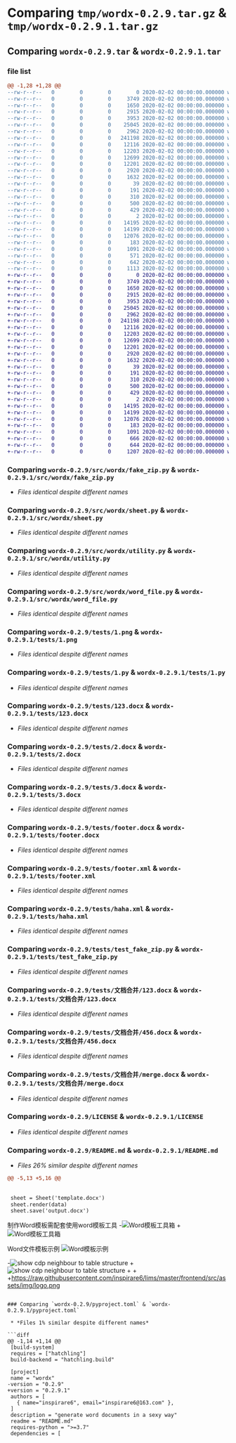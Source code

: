 # Comparing `tmp/wordx-0.2.9.tar.gz` & `tmp/wordx-0.2.9.1.tar.gz`

## Comparing `wordx-0.2.9.tar` & `wordx-0.2.9.1.tar`

### file list

```diff
@@ -1,28 +1,28 @@
--rw-r--r--   0        0        0        0 2020-02-02 00:00:00.000000 wordx-0.2.9/src/wordx/__init__.py
--rw-r--r--   0        0        0     3749 2020-02-02 00:00:00.000000 wordx-0.2.9/src/wordx/fake_zip.py
--rw-r--r--   0        0        0     1650 2020-02-02 00:00:00.000000 wordx-0.2.9/src/wordx/sheet.py
--rw-r--r--   0        0        0     2915 2020-02-02 00:00:00.000000 wordx-0.2.9/src/wordx/utility.py
--rw-r--r--   0        0        0     3953 2020-02-02 00:00:00.000000 wordx-0.2.9/src/wordx/word_file.py
--rw-r--r--   0        0        0    25045 2020-02-02 00:00:00.000000 wordx-0.2.9/tests/1.png
--rw-r--r--   0        0        0     2962 2020-02-02 00:00:00.000000 wordx-0.2.9/tests/1.py
--rw-r--r--   0        0        0   241198 2020-02-02 00:00:00.000000 wordx-0.2.9/tests/123.docx
--rw-r--r--   0        0        0    12116 2020-02-02 00:00:00.000000 wordx-0.2.9/tests/2.docx
--rw-r--r--   0        0        0    12203 2020-02-02 00:00:00.000000 wordx-0.2.9/tests/3.docx
--rw-r--r--   0        0        0    12699 2020-02-02 00:00:00.000000 wordx-0.2.9/tests/footer.docx
--rw-r--r--   0        0        0    12201 2020-02-02 00:00:00.000000 wordx-0.2.9/tests/footer.xml
--rw-r--r--   0        0        0     2920 2020-02-02 00:00:00.000000 wordx-0.2.9/tests/haha.xml
--rw-r--r--   0        0        0     1632 2020-02-02 00:00:00.000000 wordx-0.2.9/tests/test_fake_zip.py
--rw-r--r--   0        0        0       39 2020-02-02 00:00:00.000000 wordx-0.2.9/tests/.pytest_cache/.gitignore
--rw-r--r--   0        0        0      191 2020-02-02 00:00:00.000000 wordx-0.2.9/tests/.pytest_cache/CACHEDIR.TAG
--rw-r--r--   0        0        0      310 2020-02-02 00:00:00.000000 wordx-0.2.9/tests/.pytest_cache/README.md
--rw-r--r--   0        0        0      500 2020-02-02 00:00:00.000000 wordx-0.2.9/tests/.pytest_cache/v/cache/lastfailed
--rw-r--r--   0        0        0      429 2020-02-02 00:00:00.000000 wordx-0.2.9/tests/.pytest_cache/v/cache/nodeids
--rw-r--r--   0        0        0        2 2020-02-02 00:00:00.000000 wordx-0.2.9/tests/.pytest_cache/v/cache/stepwise
--rw-r--r--   0        0        0    14195 2020-02-02 00:00:00.000000 wordx-0.2.9/tests/文档合并/123.docx
--rw-r--r--   0        0        0    14199 2020-02-02 00:00:00.000000 wordx-0.2.9/tests/文档合并/456.docx
--rw-r--r--   0        0        0    12076 2020-02-02 00:00:00.000000 wordx-0.2.9/tests/文档合并/merge.docx
--rw-r--r--   0        0        0      183 2020-02-02 00:00:00.000000 wordx-0.2.9/tests/文档合并/merge.py
--rw-r--r--   0        0        0     1091 2020-02-02 00:00:00.000000 wordx-0.2.9/LICENSE
--rw-r--r--   0        0        0      571 2020-02-02 00:00:00.000000 wordx-0.2.9/README.md
--rw-r--r--   0        0        0      642 2020-02-02 00:00:00.000000 wordx-0.2.9/pyproject.toml
--rw-r--r--   0        0        0     1113 2020-02-02 00:00:00.000000 wordx-0.2.9/PKG-INFO
+-rw-r--r--   0        0        0        0 2020-02-02 00:00:00.000000 wordx-0.2.9.1/src/wordx/__init__.py
+-rw-r--r--   0        0        0     3749 2020-02-02 00:00:00.000000 wordx-0.2.9.1/src/wordx/fake_zip.py
+-rw-r--r--   0        0        0     1650 2020-02-02 00:00:00.000000 wordx-0.2.9.1/src/wordx/sheet.py
+-rw-r--r--   0        0        0     2915 2020-02-02 00:00:00.000000 wordx-0.2.9.1/src/wordx/utility.py
+-rw-r--r--   0        0        0     3953 2020-02-02 00:00:00.000000 wordx-0.2.9.1/src/wordx/word_file.py
+-rw-r--r--   0        0        0    25045 2020-02-02 00:00:00.000000 wordx-0.2.9.1/tests/1.png
+-rw-r--r--   0        0        0     2962 2020-02-02 00:00:00.000000 wordx-0.2.9.1/tests/1.py
+-rw-r--r--   0        0        0   241198 2020-02-02 00:00:00.000000 wordx-0.2.9.1/tests/123.docx
+-rw-r--r--   0        0        0    12116 2020-02-02 00:00:00.000000 wordx-0.2.9.1/tests/2.docx
+-rw-r--r--   0        0        0    12203 2020-02-02 00:00:00.000000 wordx-0.2.9.1/tests/3.docx
+-rw-r--r--   0        0        0    12699 2020-02-02 00:00:00.000000 wordx-0.2.9.1/tests/footer.docx
+-rw-r--r--   0        0        0    12201 2020-02-02 00:00:00.000000 wordx-0.2.9.1/tests/footer.xml
+-rw-r--r--   0        0        0     2920 2020-02-02 00:00:00.000000 wordx-0.2.9.1/tests/haha.xml
+-rw-r--r--   0        0        0     1632 2020-02-02 00:00:00.000000 wordx-0.2.9.1/tests/test_fake_zip.py
+-rw-r--r--   0        0        0       39 2020-02-02 00:00:00.000000 wordx-0.2.9.1/tests/.pytest_cache/.gitignore
+-rw-r--r--   0        0        0      191 2020-02-02 00:00:00.000000 wordx-0.2.9.1/tests/.pytest_cache/CACHEDIR.TAG
+-rw-r--r--   0        0        0      310 2020-02-02 00:00:00.000000 wordx-0.2.9.1/tests/.pytest_cache/README.md
+-rw-r--r--   0        0        0      500 2020-02-02 00:00:00.000000 wordx-0.2.9.1/tests/.pytest_cache/v/cache/lastfailed
+-rw-r--r--   0        0        0      429 2020-02-02 00:00:00.000000 wordx-0.2.9.1/tests/.pytest_cache/v/cache/nodeids
+-rw-r--r--   0        0        0        2 2020-02-02 00:00:00.000000 wordx-0.2.9.1/tests/.pytest_cache/v/cache/stepwise
+-rw-r--r--   0        0        0    14195 2020-02-02 00:00:00.000000 wordx-0.2.9.1/tests/文档合并/123.docx
+-rw-r--r--   0        0        0    14199 2020-02-02 00:00:00.000000 wordx-0.2.9.1/tests/文档合并/456.docx
+-rw-r--r--   0        0        0    12076 2020-02-02 00:00:00.000000 wordx-0.2.9.1/tests/文档合并/merge.docx
+-rw-r--r--   0        0        0      183 2020-02-02 00:00:00.000000 wordx-0.2.9.1/tests/文档合并/merge.py
+-rw-r--r--   0        0        0     1091 2020-02-02 00:00:00.000000 wordx-0.2.9.1/LICENSE
+-rw-r--r--   0        0        0      666 2020-02-02 00:00:00.000000 wordx-0.2.9.1/README.md
+-rw-r--r--   0        0        0      644 2020-02-02 00:00:00.000000 wordx-0.2.9.1/pyproject.toml
+-rw-r--r--   0        0        0     1207 2020-02-02 00:00:00.000000 wordx-0.2.9.1/PKG-INFO
```

### Comparing `wordx-0.2.9/src/wordx/fake_zip.py` & `wordx-0.2.9.1/src/wordx/fake_zip.py`

 * *Files identical despite different names*

### Comparing `wordx-0.2.9/src/wordx/sheet.py` & `wordx-0.2.9.1/src/wordx/sheet.py`

 * *Files identical despite different names*

### Comparing `wordx-0.2.9/src/wordx/utility.py` & `wordx-0.2.9.1/src/wordx/utility.py`

 * *Files identical despite different names*

### Comparing `wordx-0.2.9/src/wordx/word_file.py` & `wordx-0.2.9.1/src/wordx/word_file.py`

 * *Files identical despite different names*

### Comparing `wordx-0.2.9/tests/1.png` & `wordx-0.2.9.1/tests/1.png`

 * *Files identical despite different names*

### Comparing `wordx-0.2.9/tests/1.py` & `wordx-0.2.9.1/tests/1.py`

 * *Files identical despite different names*

### Comparing `wordx-0.2.9/tests/123.docx` & `wordx-0.2.9.1/tests/123.docx`

 * *Files identical despite different names*

### Comparing `wordx-0.2.9/tests/2.docx` & `wordx-0.2.9.1/tests/2.docx`

 * *Files identical despite different names*

### Comparing `wordx-0.2.9/tests/3.docx` & `wordx-0.2.9.1/tests/3.docx`

 * *Files identical despite different names*

### Comparing `wordx-0.2.9/tests/footer.docx` & `wordx-0.2.9.1/tests/footer.docx`

 * *Files identical despite different names*

### Comparing `wordx-0.2.9/tests/footer.xml` & `wordx-0.2.9.1/tests/footer.xml`

 * *Files identical despite different names*

### Comparing `wordx-0.2.9/tests/haha.xml` & `wordx-0.2.9.1/tests/haha.xml`

 * *Files identical despite different names*

### Comparing `wordx-0.2.9/tests/test_fake_zip.py` & `wordx-0.2.9.1/tests/test_fake_zip.py`

 * *Files identical despite different names*

### Comparing `wordx-0.2.9/tests/文档合并/123.docx` & `wordx-0.2.9.1/tests/文档合并/123.docx`

 * *Files identical despite different names*

### Comparing `wordx-0.2.9/tests/文档合并/456.docx` & `wordx-0.2.9.1/tests/文档合并/456.docx`

 * *Files identical despite different names*

### Comparing `wordx-0.2.9/tests/文档合并/merge.docx` & `wordx-0.2.9.1/tests/文档合并/merge.docx`

 * *Files identical despite different names*

### Comparing `wordx-0.2.9/LICENSE` & `wordx-0.2.9.1/LICENSE`

 * *Files identical despite different names*

### Comparing `wordx-0.2.9/README.md` & `wordx-0.2.9.1/README.md`

 * *Files 26% similar despite different names*

```diff
@@ -5,13 +5,16 @@
 
 
 sheet = Sheet('template.docx')
 sheet.render(data)
 sheet.save('output.docx')
 ```
 制作Word模板需配套使用word模板工具
-![Word模板工具箱](https://github.com/inspirare6/lims/blob/master/frontend/src/assets/img/logo.png?raw=True)
+![Word模板工具箱](https://github.com/inspirare6/lims/blob/master/frontend/src/assets/img/logo.png?raw=true)
 
 Word文件模板示例
 ![Word模板示例](https://storage.heinz97.top/github/word-template.png)
 
-![show cdp neighbour to table structure](https://raw.githubusercontent.com/kirankotari/shconfparser/master/asserts/img/sh_cdp_neighbor.png)
+![show cdp neighbour to table structure](https://raw.githubusercontent.com/kirankotari/shconfparser/master/asserts/img/sh_cdp_neighbor.png)
+
+
+https://raw.githubusercontent.com/inspirare6/lims/master/frontend/src/assets/img/logo.png
```

### Comparing `wordx-0.2.9/pyproject.toml` & `wordx-0.2.9.1/pyproject.toml`

 * *Files 1% similar despite different names*

```diff
@@ -1,14 +1,14 @@
 [build-system]
 requires = ["hatchling"]
 build-backend = "hatchling.build"
 
 [project]
 name = "wordx"
-version = "0.2.9"
+version = "0.2.9.1"
 authors = [
   { name="inspirare6", email="inspirare6@163.com" },
 ]
 description = "generate word documents in a sexy way"
 readme = "README.md"
 requires-python = ">=3.7"
 dependencies = [
```


